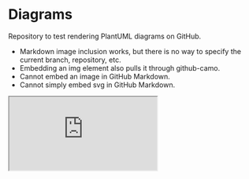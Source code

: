 # Diagrams

Repository to test rendering PlantUML diagrams on GitHub.

 * Markdown image inclusion works, but there is no way to specify the current 
   branch, repository, etc.
 * Embedding an img element also pulls it through github-camo.
 * Cannot embed an image in GitHub Markdown.
 * Cannot simply embed svg in GitHub Markdown.

<iframe src="http://www.schepers.cc/svg/blendups/smiley.svg" ></iframe>

